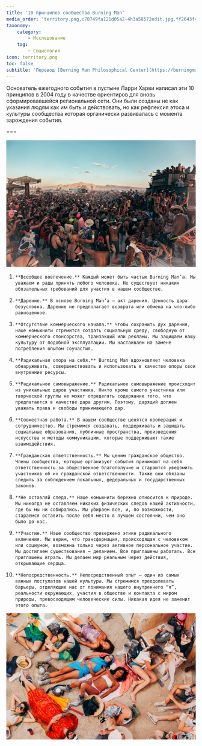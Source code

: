 ```yaml
---
title: '10 принципов сообщества Burning Man'
media_order: 'territory.png,c78749fa121d05a2-4h3a58572edit.jpg,ff2643f4689b825a-img_3831.jpg'
taxonomy:
    category:
        - Исследование
    tag:
        - Социология
icon: territory.png
toc: false
subtitle: 'Перевод [Burning Man Philosophical Center](https://burningman.org/culture/philosophical-center/10-principles/)'
---
```


Основатель ежегодного события в пустыне Ларри Харви написал эти 10 принципов в 2004 году в качестве ориентиров для вновь сформировавшейся региональной сети. Они были созданы не как указания людям как им быть и действовать, но как рефлексия этоса и культуры сообщества которая органически развивалась с момента зарождения события. 

===


![Автор фото: Гален Оукс](c78749fa121d05a2-4h3a58572edit.jpg)


1.     **Всеобщее вовлечение.** Каждый может быть частью Burning Man’а. Мы уважаем и рады принять любого человека. Не существует никаких обязательных требований для участия в нашем сообществе.
2.     **Дарение.** В основе Burning Man’a – акт дарения. Ценность дара безусловна. Дарение не предполагает возврата или обмена на что-либо равноценное.
3.     **Отсутствие коммерческого начала.** Чтобы сохранить дух дарения, наше комьюнити стремится создать социальную среду, свободную от коммерческого спонсорства, транзакций или рекламы. Мы защищаем нашу культуру от подобной эксплуатации. Мы настаиваем на замене потребления опытом соучастия.
4.     **Радикальная опора на себя.** Burning Man вдохновляет человека обнаруживать, совершенствовать и использовать в качестве опоры свои внутренние ресурсы.
5.     **Радикальное самовыражение.** Радикальное самовыражение происходит из уникальных даров участника. Никто кроме самого участника или творческой группы не может определять содержание того, что предлагается в качестве дара другим. Поэтому, дарящий должен уважать права и свободы принимающего дар.
6.     **Совместная работа.** В нашем сообществе ценятся кооперация и сотрудничество. Мы стремимся создавать, поддерживать и защищать социальные образования, публичные пространства, произведения искусства и методы коммуникации, которые поддерживают такие взаимодействия.
7.     **Гражданская ответственность.** Мы ценим гражданское общество. Члены сообщества, которые организуют события принимают на себя ответственность за общественное благополучие и стараются уведомить участников об их гражданской ответственности. Также они обязаны следить за соблюдением локальных, федеральных и государственных законов.
8.     **Не оставляй следа.** Наше комьюнити бережно относится к природе. Мы никогда не оставляем никаких физических следов нашей активности, где бы мы ни собирались. Мы убираем все, и, по возможности, стараемся оставить после себя место в лучшем состоянии, чем оно было до нас.
9.     **Участие.** Наше сообщество привержено этике радикального включения. Мы верим, что трансформация, происходящая с человеком или социумом, возможна только через активное персональное участие. Мы достигаем существования — деланием. Все приглашены работать. Все приглашены играть. Мы делаем мир реальным через действия, открывающие сердца.
10.     **Непосредственность.** Непосредственный опыт – один из самых важных постулатов нашей культуры. Мы стремимся преодолевать барьеры, отделяющие нас от понимания нашего внутреннего “я”, реальности окружающих, участия в обществе и контакта с миром природы, превосходящим человеческие силы. Никакая идея не заменит этого опыта.


![Автор фото: Гален Оукс](ff2643f4689b825a-img_3831.jpg)
